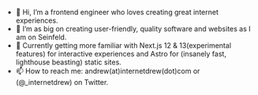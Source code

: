 - 👋 Hi, I’m a frontend engineer who loves creating great internet experiences.
- 👀 I’m as big on creating user-friendly, quality software and websites as I am on Seinfeld.
- 🌱 Currently getting more familiar with Next.js 12 & 13(experimental features) for interactive experiences and Astro for (insanely fast, lighthouse beasting) static sites.
- 📫 How to reach me: andrew(at)internetdrew(dot)com or (@_internetdrew) on Twitter.

<!---
internetdrew/internetdrew is a ✨ special ✨ repository because its `README.md` (this file) appears on your GitHub profile.
You can click the Preview link to take a look at your changes.
--->
